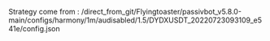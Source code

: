 Strategy come from : /direct_from_git/Flyingtoaster/passivbot_v5.8.0-main/configs/harmony/1m/audisabled/1.5/DYDXUSDT_20220723093109_e541e/config.json
